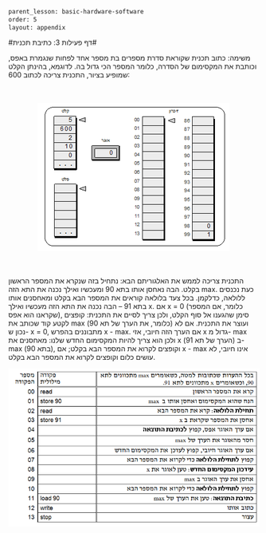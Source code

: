 ```
parent_lesson: basic-hardware-software
order: 5
layout: appendix
```
#דף פעילות 3: כתיבת תכנית#

משימה: כתוב תכנית שקוראת סדרת מספרים בת מספר אחד לפחות שנגמרת באפס, וכותבת את המקסימום של הסדרה, כלומר המספר הכי גדול בה. לדוגמא, בהינתן הקלט שמופיע בציור, התכנית צריכה לכתוב 600:

<br>
<br>

<div id="container" align="center">
  <img src="img28.png" title=""/>
</div>
<br>
<br>

התכנית צריכה לממש את האלגוריתם הבא: נתחיל בזה שנקרא את המספר הראשון בקלט. הבה נאחסן אותו בתא 90 ומעכשיו ואילך נכנה את התא הזה max. כעת נכנסים ללולאה, כדלקמן. בכל צעד בלולאה קוראים את המספר הבא בקלט ומאחסנים אותו בתא 91 – הבה נכנה את התא הזה מעכשיו ואילך x. אם x = 0 (כלומר, אם המספר שקראנו הוא אפס), סימן שהגענו אל סוף הקלט, ולכן צריך לסיים את התכנית: קופצים לקטע קוד שכותב את max (כלומר, את הערך של תא 90) ועוצר את התכנית. אם לא נכון ש- x = 0, מתבוננים בהפרש x - max. אם הערך הזה חיובי, אזי x גדול מ- max ולכן הוא צריך להיות המקסימום החדש שלנו: מאחסנים את x  (הערך של תא 91) ב- max (בתא 90), וקופצים לקרוא את המספר הבא בקלט; אם x - max אינו חיובי, לא עושים כלום וקופצים לקרוא את המספר הבא בקלט.

<div id="container" align="center">
  <img src="img29.png" title=""/>
</div>
<br>

